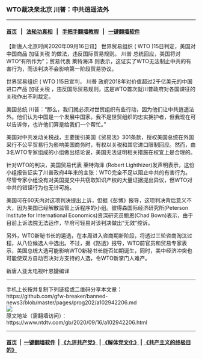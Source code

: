 ### WTO裁决亲北京  川普：中共逍遥法外
------------------------

#### [首页](https://github.com/gfw-breaker/banned-news3/blob/master/README.md) &nbsp;&nbsp;|&nbsp;&nbsp; [法轮功真相](https://github.com/begood0513/basic/blob/master/README.md)  &nbsp;&nbsp;|&nbsp;&nbsp; [手把手翻墙教程](https://github.com/gfw-breaker/guides/wiki)  &nbsp;&nbsp;|&nbsp;&nbsp; [一键翻墙软件](https://github.com/gfw-breaker/nogfw/blob/master/README.md)  



<div><div class="post_content" itemprop="articleBody">
 <p>
  【新唐人北京时间2020年09月16日讯】
  <ok href="https://www.ntdtv.com/gb/世界贸易组织.htm">
   世界贸易组织
  </ok>
  (
  <ok href="https://www.ntdtv.com/gb/wto.htm">
   WTO
  </ok>
  )15日判定，美国对中国商品
  <ok href="https://www.ntdtv.com/gb/加征关税.htm">
   加征关税
  </ok>
  的做法，违反国际贸易规则。
  <ok href="https://www.ntdtv.com/gb/川普.htm">
   川普
  </ok>
  总统回应，美国将对WTO“有所作为”；贸易代表
  <ok href="https://www.ntdtv.com/gb/莱特海泽.htm">
   莱特海泽
  </ok>
  则表示，这证实了WTO无法制止中共的有害行为，而该判决不会影响第一阶段贸易协议。
 </p>
 <p>
  <ok href="https://www.ntdtv.com/gb/世界贸易组织.htm">
   世界贸易组织
  </ok>
  (
  <ok href="https://www.ntdtv.com/gb/wto.htm">
   WTO
  </ok>
  )15日宣判，
  <ok href="https://www.ntdtv.com/gb/川普.htm">
   川普
  </ok>
  政府2018年对价值超过2千亿美元的中国进口产品
  <ok href="https://www.ntdtv.com/gb/加征关税.htm">
   加征关税
  </ok>
  ，违反国际贸易规则，这是WTO首次就川普政府对各国课征的关税作出不利裁定。
 </p>
 <p>
  美国总统 川普：“那么，我们就必须对世贸组织有些行动，因为他们让中共逍遥法外。他们认为中国是一个发展中国家。我不是世贸组织的忠实拥护者，但我现在可以告诉你，也许他们算是给我们一个帮忙。”
 </p>
 <p>
  美国对中共发动关税战，主要援引美国《贸易法》301条款，授权美国总统在外国采行不公平贸易行为影响美国商务时，有权以关税和其它进口限制回应。然而，由3名WTO专家组成的小组做出结论说，美国无法证明相关措施在权宜上是合理的。
 </p>
 <p>
  针对WTO的判决，美国贸易代表
  <ok href="https://www.ntdtv.com/gb/莱特海泽.htm">
   莱特海泽
  </ok>
  (Robert Lighthizer)发声明表示，这份小组报告证实了川普政府4年来的主张：WTO完全不足以阻止中共的有害行为。尽管专家小组没有对美国提交中共窃取知识产权的大量证据提出异议，但WTO对中共的错误行为也无计可施。
 </p>
 <p>
  美国可在60天内对这项判决提出上诉，但据《彭博》报导，这项判决背后意义不大，因为美国已经解散监管上诉程序的小组。彼得森国际经济研究所(Peterson Institute for International Economics)资深研究员鲍恩(Chad Bown)表示，由于目前上诉法院无法运作，华府可轻易对该判决做出“无效”控诉。
 </p>
 <p>
  另外，WTO新秘书长的遴选，在本周进入咨商期新阶段，将透过三轮咨商淘汰过程，从八位候选人中选出。不过，据《路透》报导，WTO前官员和贸易专家表示，美国总统大选可能影响WTO新秘书长能否如期诞生，同时，美中经济冲突也可能使双方自动否决对方支持的人选，令WTO新掌门人难产。
 </p>
 <p>
  新唐人亚太电视叶恩婕编译
 </p>
 <div class="single_ad">
 </div>
</div>
</div>
<hr/>
手机上长按并复制下列链接或二维码分享本文章：<br/>
https://github.com/gfw-breaker/banned-news3/blob/master/pages/prog202/a102942206.md <br/>
<a href='https://github.com/gfw-breaker/banned-news3/blob/master/pages/prog202/a102942206.md'><img src='https://github.com/gfw-breaker/banned-news3/blob/master/pages/prog202/a102942206.md.png'/></a> <br/>
原文地址（需翻墙访问）：https://www.ntdtv.com/gb/2020/09/16/a102942206.html


------------------------
#### [首页](https://github.com/gfw-breaker/banned-news3/blob/master/README.md) &nbsp;|&nbsp; [一键翻墙软件](https://github.com/gfw-breaker/nogfw/blob/master/README.md) &nbsp;| [《九评共产党》](https://github.com/gfw-breaker/9ping.md/blob/master/README.md#九评之一评共产党是什么) | [《解体党文化》](https://github.com/gfw-breaker/jtdwh.md/blob/master/README.md) | [《共产主义的终极目的》](https://github.com/gfw-breaker/gczydzjmd.md/blob/master/README.md)


<img src='http://gfw-breaker.win/banned-news3/pages/prog202/a102942206.md' width='0px' height='0px'/>